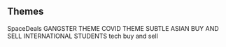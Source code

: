 ## Themes
SpaceDeals
GANGSTER THEME
COVID THEME
SUBTLE ASIAN BUY AND SELL
INTERNATIONAL STUDENTS
tech buy and sell
